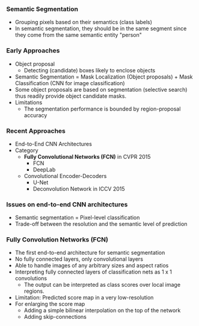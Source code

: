 ### Semantic Segmentation

* Grouping pixels based on their semantics (class labels)
* In semantic segmentation, they should be in the same segment since they come from the same semantic entity "person"

### Early Approaches

* Object proposal
  * Detecting (candidate) boxes likely to enclose objects
* Semantic Segmentation = Mask Localization (Object proposals) + Mask Classification (CNN for image classification)
* Some object proposals are based on segmentation (selective search) thus readily provide object candidate masks.
* Limitations
  * The segmentation performance is bounded by region-proposal accuracy

### Recent Approaches

* End-to-End CNN Architectures
* Category
  * <b>Fully Convolutional Networks (FCN)</b> in CVPR 2015
    * FCN
    * DeepLab
  * Convolutional Encoder-Decoders
    * U-Net
    * Deconvolution Network in ICCV 2015

### Issues on end-to-end CNN architectures

* Semantic segmentation = Pixel-level classification
* Trade-off between the resolution and the semantic level of prediction

### Fully Convolution Networks (FCN)

* The first end-to-end architecture for semantic segmentation
* No fully connected layers, only convolutional layers
* Able to handle images of any arbitrary sizes and aspect ratios
* Interpreting fully connected layers of classification nets as 1 x 1 convolutions
  * The output can be interpreted as class scores over local image regions.
* Limitation: Predicted score map in a very low-resolution
* For enlarging the score map
  * Adding a simple bilinear interpolation on the top of the network
  * Adding skip-connections

